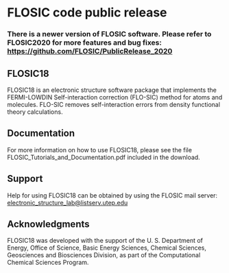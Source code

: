 # FLOSIC code public release

### There is a newer version of FLOSIC software. Please refer to FLOSIC2020 for more features and bug fixes: https://github.com/FLOSIC/PublicRelease_2020

## FLOSIC18

FLOSIC18 is an electronic structure software package that implements the FERMI-LOWDIN Self-interaction correction (FLO-SIC) method for atoms and molecules.   FLO-SIC removes self-interaction errors from density functional theory calculations. 

## Documentation

For more information on how to use FLOSIC18, please see the file FLOSIC_Tutorials_and_Documentation.pdf included in the download.

## Support

Help for using FLOSIC18 can be obtained by using the FLOSIC mail server:  electronic_structure_lab@listserv.utep.edu

## Acknowledgments

FLOSIC18 was developed with the support of the U. S. Department of Energy, Office of Science, Basic Energy Sciences, Chemical Sciences, Geosciences and Biosciences Division, as part of the Computational Chemical Sciences Program.
